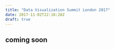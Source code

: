 ```yaml
---
title: "Data Visualization Summit London 2017"
date: 2017-11-02T22:18:28Z
draft: true
---
```


## coming soon
